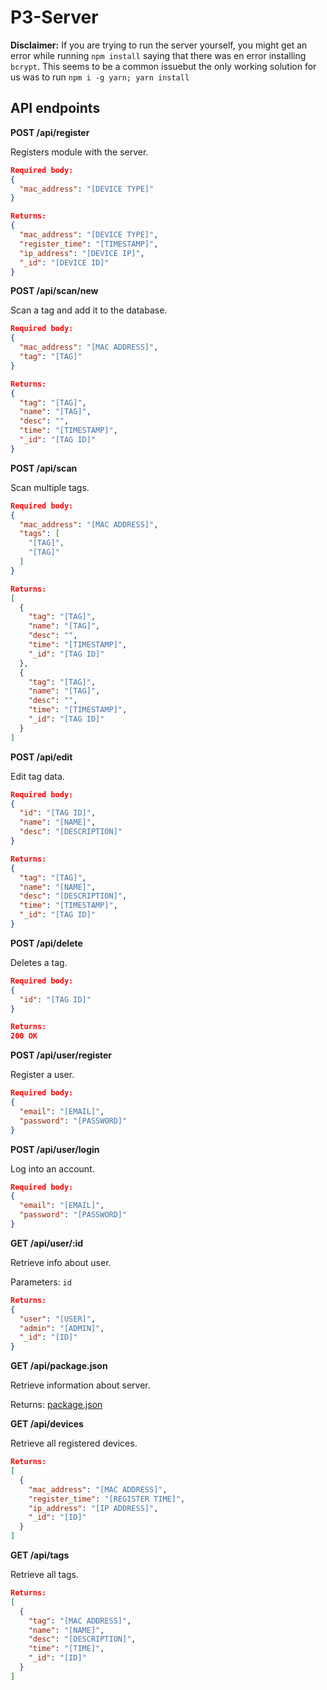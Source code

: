 # P3-Server

**Disclaimer:** If you are trying to run the server yourself, you might get an error while running ```npm install``` saying that there was en error installing ```bcrypt```.  This seems to be a common issuebut the only working solution for us was to run ```npm i -g yarn; yarn install```

## API endpoints

**POST /api/register**

Registers module with the server.

```JSON
Required body:
{
  "mac_address": "[DEVICE TYPE]"
}

Returns:
{
  "mac_address": "[DEVICE TYPE]",
  "register_time": "[TIMESTAMP]",
  "ip_address": "[DEVICE IP]",
  "_id": "[DEVICE ID]"
}
```

**POST /api/scan/new**

Scan a tag and add it to the database.

```JSON
Required body:
{
  "mac_address": "[MAC ADDRESS]",
  "tag": "[TAG]"
}

Returns:
{
  "tag": "[TAG]",
  "name": "[TAG]",
  "desc": "",
  "time": "[TIMESTAMP]",
  "_id": "[TAG ID]"
}
```

**POST /api/scan**

Scan multiple tags.

```JSON
Required body:
{
  "mac_address": "[MAC ADDRESS]",
  "tags": [
    "[TAG]",
    "[TAG]"
  ]
}

Returns:
[
  {
    "tag": "[TAG]",
    "name": "[TAG]",
    "desc": "",
    "time": "[TIMESTAMP]",
    "_id": "[TAG ID]"
  },
  {
    "tag": "[TAG]",
    "name": "[TAG]",
    "desc": "",
    "time": "[TIMESTAMP]",
    "_id": "[TAG ID]"
  }
]
```

**POST /api/edit**

Edit tag data.

```JSON
Required body:
{
  "id": "[TAG ID]",
  "name": "[NAME]",
  "desc": "[DESCRIPTION]"
}

Returns:
{
  "tag": "[TAG]",
  "name": "[NAME]",
  "desc": "[DESCRIPTION]",
  "time": "[TIMESTAMP]",
  "_id": "[TAG ID]"
}
```

**POST /api/delete**

Deletes a tag.

```JSON
Required body:
{
  "id": "[TAG ID]"
}

Returns:
200 OK
```

**POST /api/user/register**

Register a user.

```JSON
Required body:
{
  "email": "[EMAIL]",
  "password": "[PASSWORD]"
}
```

**POST /api/user/login**

Log into an account.

```JSON
Required body:
{
  "email": "[EMAIL]",
  "password": "[PASSWORD]"
}
```

**GET /api/user/:id**

Retrieve info about user.

Parameters: ```id```

```JSON
Returns:
{
  "user": "[USER]",
  "admin": "[ADMIN]",
  "_id": "[ID]"
}
```

**GET /api/package.json**

Retrieve information about server.

Returns:
[package.json](package.json)

**GET /api/devices**

Retrieve all registered devices.

```JSON
Returns:
[
  {
    "mac_address": "[MAC ADDRESS]",
    "register_time": "[REGISTER TIME]",
    "ip_address": "[IP ADDRESS]",
    "_id": "[ID]"
  }
]
```

**GET /api/tags**

Retrieve all tags.

```JSON
Returns:
[
  {
    "tag": "[MAC ADDRESS]",
    "name": "[NAME]",
    "desc": "[DESCRIPTION]",
    "time": "[TIME]",
    "_id": "[ID]"
  }
]
```
